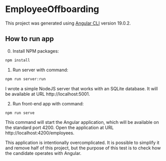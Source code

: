 # EmployeeOffboarding

This project was generated using [Angular CLI](https://github.com/angular/angular-cli) version 19.0.2.

##  How to run app
0. Install NPM packages:
```bash
npm install
```

1. Run server with command:

```bash
npm run server:run
```
I wrote a simple NodeJS server that works with an SQLite database.
It will be available at URL http://localhost:5001.

2. Run front-end app with command:

```bash
npm run serve
```
This command will start the Angular application, which will be available on the standard port 4200.
Open the application at URL http://localhost:4200/employees.

This application is intentionally overcomplicated. It is possible to simplify it and remove half of this project,
but the purpose of this test is to check how the candidate operates with Angular.